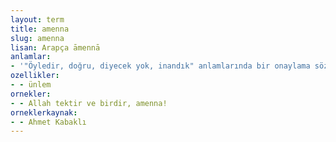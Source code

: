 ```yaml
---
layout: term
title: amenna
slug: amenna
lisan: Arapça āmennā
anlamlar:
- '"Öyledir, doğru, diyecek yok, inandık" anlamlarında bir onaylama sözü'
ozellikler:
- - ünlem
ornekler:
- - Allah tektir ve birdir, amenna!
orneklerkaynak:
- - Ahmet Kabaklı
---
```


